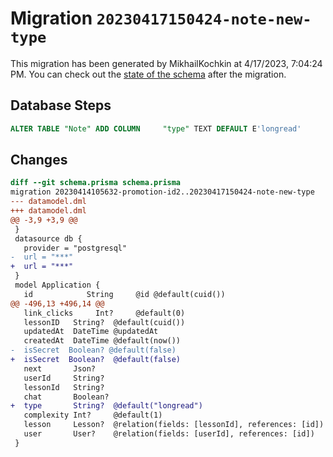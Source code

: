 # Migration `20230417150424-note-new-type`

This migration has been generated by MikhailKochkin at 4/17/2023, 7:04:24 PM.
You can check out the [state of the schema](./schema.prisma) after the migration.

## Database Steps

```sql
ALTER TABLE "Note" ADD COLUMN     "type" TEXT DEFAULT E'longread'
```

## Changes

```diff
diff --git schema.prisma schema.prisma
migration 20230414105632-promotion-id2..20230417150424-note-new-type
--- datamodel.dml
+++ datamodel.dml
@@ -3,9 +3,9 @@
 }
 datasource db {
   provider = "postgresql"
-  url = "***"
+  url = "***"
 }
 model Application {
   id            String     @id @default(cuid())
@@ -496,13 +496,14 @@
   link_clicks     Int?     @default(0)
   lessonID   String?  @default(cuid())
   updatedAt  DateTime @updatedAt
   createdAt  DateTime @default(now())
-  isSecret  Boolean? @default(false)
+  isSecret  Boolean?  @default(false)
   next       Json?
   userId     String?
   lessonId   String?
   chat       Boolean?
+  type       String?  @default("longread")
   complexity Int?     @default(1)
   lesson     Lesson?  @relation(fields: [lessonId], references: [id])
   user       User?    @relation(fields: [userId], references: [id])
 }
```


